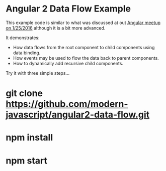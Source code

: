 # Angular 2 Data Flow Example

This example code is similar to what was discussed at out [Angular meetup on 1/25/2016](http://www.meetup.com/modern-javascript/events/223289966/) although it is a bit more advanced.

It demonstrates:
* How data flows from the root component to child components using data binding.
* How events may be used to flow the data back to parent components.
* How to dynamically add recursive child components.

Try it with three simple steps...
# git clone https://github.com/modern-javascript/angular2-data-flow.git
# npm install
# npm start
